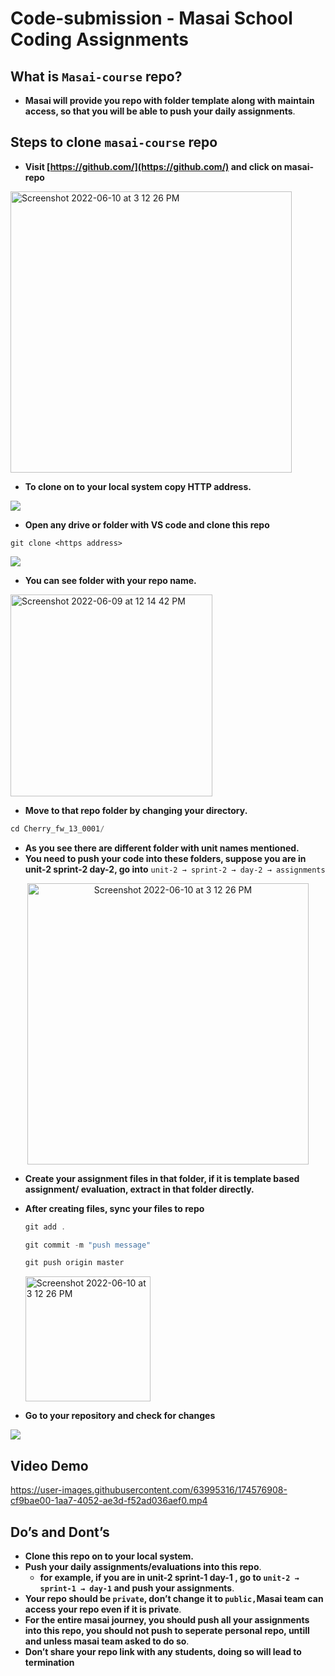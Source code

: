 # Code-submission - Masai School Coding Assignments



## What is `Masai-course` repo?

- **Masai will provide you repo with folder template along with maintain access, so that you will be able to push your daily assignments**.

## Steps to clone `masai-course` repo


-  **Visit [https://github.com/](https://github.com/) and click on masai-repo**

<img width="450" alt="Screenshot 2022-06-10 at 3 12 26 PM" src="https://user-images.githubusercontent.com/63995316/173038757-a2295ee0-872c-47cb-8ace-68dd7c1016b4.png">
 


- **To clone on to your local system copy HTTP address.**

![](https://i.imgur.com/crLGnXE.png)


- **Open any drive or folder with VS code and clone this repo**

```
git clone <https address>
```

![](https://i.imgur.com/AexaZv7.png)


- **You can see folder with your repo name.**
<p >
<img width="323" alt="Screenshot 2022-06-09 at 12 14 42 PM" src="https://user-images.githubusercontent.com/63995316/173042002-36f552df-06a5-4758-bd19-cc001bf251a1.png">


</p>





- **Move to that repo folder by changing your directory.**

```jsx
cd Cherry_fw_13_0001/
```

- **As you see there are different folder with unit names mentioned.**
- **You need to push your code into these folders, suppose you are in unit-2 sprint-2 day-2, go into** `unit-2 → sprint-2 → day-2 → assignments`

<p align="center">
<img height="450" center width="450" alt="Screenshot 2022-06-10 at 3 12 26 PM" src="https://i.imgur.com/dzNPep6.png">

</p>



- **Create your assignment files in that folder, if it is template based assignment/ evaluation, extract in that folder directly.**
- **After creating files, sync your files to repo**
    
    ```jsx
    git add .
    
    git commit -m "push message"
    
    git push origin master
    ```
    <img height="200"  alt="Screenshot 2022-06-10 at 3 12 26 PM" src="https://i.imgur.com/eueUSSl.png">





- **Go to your repository and check for changes**

![](https://i.imgur.com/N4gj8BW.png)

## Video Demo 



https://user-images.githubusercontent.com/63995316/174576908-cf9bae00-1aa7-4052-ae3d-f52ad036aef0.mp4



## Do’s and Dont’s

- **Clone this repo on to your local system.**
- **Push your daily assignments/evaluations into this repo**.
    - **for example, if you are in unit-2 sprint-1 day-1 , go to `unit-2 → sprint-1 → day-1` and push your assignments**.
- **Your repo should be `private`, don’t change it to `public,`Masai team can access your repo even if it is private**.
- **For the entire masai journey, you should push all your assignments into this repo, you should not push to  seperate personal repo, untill and unless masai team asked to do so**.
- **Don’t share your repo link with any students, doing so will lead to termination**
